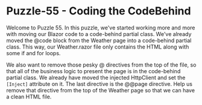 # Puzzle-55 - Coding the CodeBehind

Welcome to Puzzle 55.  In this puzzle, we've started working more and more with moving our Blazor code to a code-behind partial class.  We've already moved the @code block from the Weather page into a code-behind partial class.  This way, our Weather.razor file only contains the HTML along with some if and for loops.

We also want to remove those pesky @ directives from the top of the file, so that all of the business logic to present the page is in the code-behind partial class.  We already have moved the injected HttpClient and set the `[Inject]` attribute on it.  The last directive is the @@page directive.  Help us remove that directive from the top of the Weather page so that we can have a clean HTML file.